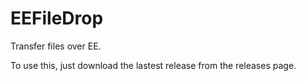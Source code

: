 EEFileDrop
==========

Transfer files over EE. 

To use this, just download the lastest release from the releases page.
